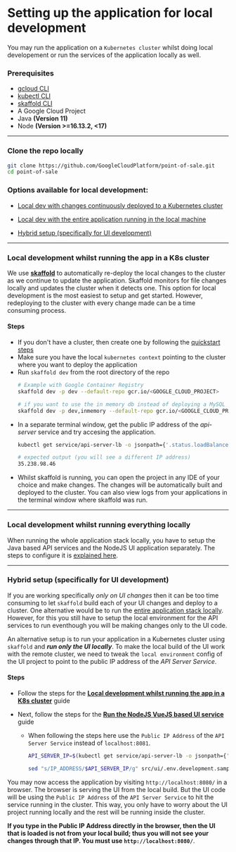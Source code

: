 # Setting up the application for local development

You may run the application on a `Kubernetes cluster` whilst doing local
developement or run the services of the application locally as well.

### Prerequisites

- [gcloud CLI](https://cloud.google.com/sdk/docs/install)
- [kubectl CLI](https://kubernetes.io/docs/tasks/tools/)
- [skaffold CLI](https://skaffold.dev/docs/install/)
- A Google Cloud Project
- Java **(Version 11)**
- Node **(Version >=16.13.2, <17)**

---
### Clone the repo locally

```sh
git clone https://github.com/GoogleCloudPlatform/point-of-sale.git
cd point-of-sale
```

### Options available for local development:
- [Local dev with changes continuously deployed to a Kubernetes cluster](#local-development-whilst-running-the-app-in-a-k8s-cluster)

- [Local dev with the entire application running in the local machine](#local-development-whilst-running-everything-locally)

- [Hybrid setup (specifically for UI development)](#hybrid-setup-specifically-for-ui-development)
---

### Local development whilst running the app in a K8s cluster

We use [**skaffold**](https://skaffold.dev) to automatically re-deploy the local
changes to the cluster as we continue to update the application. Skaffold
monitors for file changes locally and updates the cluster when it detects one.
This option for local development is the most easiest to setup and get started.
However, redeploying to the cluster with every change made can be a time
consuming process.

#### Steps
- If you don't have a cluster, then create one by following the [quickstart steps](/docs/quickstart.md)
- Make sure you have the local `kubernetes context` pointing to the cluster
  where you want to deploy the application
- Run `skaffold dev` from the root directory of the repo
  ```sh
  # Example with Google Container Registry
  skaffold dev -p dev --default-repo gcr.io/<GOOGLE_CLOUD_PROJECT>

  # if you want to use the in memory db instead of deploying a MySQL container
  skaffold dev -p dev,inmemory --default-repo gcr.io/<GOOGLE_CLOUD_PROJECT>
  ```
- In a separate terminal window, get the public IP address of the _api-server_
  service and try accesing the application.
  ```sh
  kubectl get service/api-server-lb -o jsonpath={'.status.loadBalancer.ingress[0].ip'}
  ```
  ```sh
  # expected output (you will see a different IP address)
  35.238.98.46
  ```
- Whilst skaffold is running, you can open the project in any IDE of your choice and
  make changes. The changes will be automatically built and deployed to the
  cluster. You can also view logs from your applications in the terminal window
  where skaffold was run.
---

### Local development whilst running everything locally

When running the whole application stack locally, you have to setup the Java
based API services and the NodeJS UI application separately. The steps to configure
it is [explained here](local-dev-everything-local.md).

---

### Hybrid setup (specifically for UI development)

If you are working specifically _only on UI changes_ then it can be too time
consuming to let `skaffold` build each of your UI changes and deploy to a cluster.
One alternative would be to run the [entire application stack locally](#local-development-whilst-running-everything-locally). However, for this you
still have to setup the local environment for the API services to run eventhough
you will be making changes only to the UI code.

An alternative setup is to run your application in a Kubernetes cluster using
`skaffold` and ***run only the UI locally***. To make the local build of the UI
work with the remote cluster, we need to tweak the `local environment` config of
the UI project to point to the public IP address of the _API Server Service_.

#### Steps
- Follow the steps for the [**Local development whilst running the app in a K8s cluster**](#local-development-whilst-running-the-app-in-a-k8s-cluster) guide
- Next, follow the steps for the [**Run the **NodeJS VueJS** based UI service**](local-dev-everything-local.md#run-the-nodejs-vuejs-based-ui-service) guide

  - When following the steps here use the `Public IP Address` of the
    `API Server Service` instead of `localhost:8081`.

    ```sh
    API_SERVER_IP=$(kubectl get service/api-server-lb -o jsonpath={'.status.loadBalancer.ingress[0].ip'})

    sed "s/IP_ADDRESS/$API_SERVER_IP/g" src/ui/.env.development.sample > src/ui/.env.development.local
    ```

You may now access the application by visiting `http://localhost:8080/` in a
browser. The browser is serving the UI from the local build. But the UI code
will be using the `Public IP Address` of the `API Server Service` to hit the
service running in the cluster. This way, you only have to worry about the UI
project running locally and the rest will be running inside the cluster.

**If you type in the Public IP Address directly in the browser, then the UI that
is loaded is not from your local build; thus you will not see your changes
through that IP. You must use `http://localhost:8080/`**.